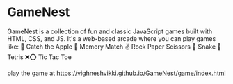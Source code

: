 # GameNest
GameNest is a collection of fun and classic JavaScript games built with HTML, CSS, and JS. It's a web-based arcade where you can play games like:  🍎 Catch the Apple  🧠 Memory Match  ✌️ Rock Paper Scissors  🐍 Snake  🧱 Tetris  ❌⭕ Tic Tac Toe


play the game at 
https://vighneshvikki.github.io/GameNest/game/index.html
